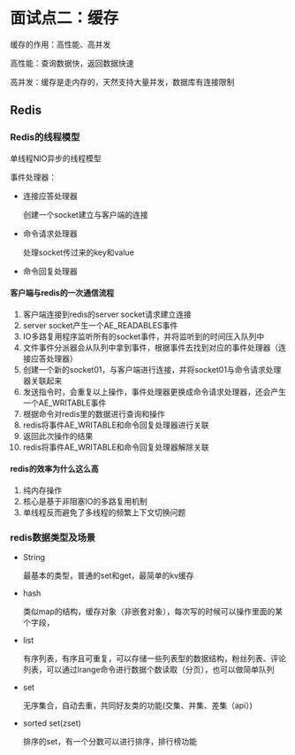 # 面试点二：缓存

缓存的作用：高性能、高并发

高性能：查询数据快，返回数据快速

高并发：缓存是走内存的，天然支持大量并发，数据库有连接限制

## Redis

### Redis的线程模型

单线程NIO异步的线程模型

事件处理器：

+ 连接应答处理器

  创建一个socket建立与客户端的连接

+ 命令请求处理器

  处理socket传过来的key和value

+ 命令回复处理器

#### 客户端与redis的一次通信流程

1. 客户端连接到redis的server socket请求建立连接
2. server socket产生一个AE_READABLES事件
3. IO多路复用程序监听所有的socket事件，并将监听到的时间压入队列中
4. 文件事件分派器会从队列中拿到事件，根据事件去找到对应的事件处理器（连接应答处理器）
5. 创建一个新的socket01，与客户端进行连接，并将socket01与命令请求处理器关联起来
6. 发送指令时，会重复以上操作，事件处理器更换成命令请求处理器，还会产生一个AE_WRITABLE事件
7. 根据命令对redis里的数据进行查询和操作
8. redis将事件AE_WRITABLE和命令回复处理器进行关联
9. 返回此次操作的结果
10. redis将事件AE_WRITABLE和命令回复处理器解除关联

#### redis的效率为什么这么高

1. 纯内存操作
2. 核心是基于非阻塞IO的多路复用机制
3. 单线程反而避免了多线程的频繁上下文切换问题

### redis数据类型及场景

+ String

  最基本的类型，普通的set和get，最简单的kv缓存

+ hash

  类似map的结构，缓存对象（非嵌套对象），每次写的时候可以操作里面的某个字段，

+ list

  有序列表，有序且可重复，可以存储一些列表型的数据结构，粉丝列表、评论列表，可以通过lrange命令进行数据个数读取（分页），也可以做简单队列

+ set

  无序集合，自动去重，共同好友类的功能(交集、并集、差集（api）)

+ sorted set(zset)

  排序的set，有一个分数可以进行排序，排行榜功能

  